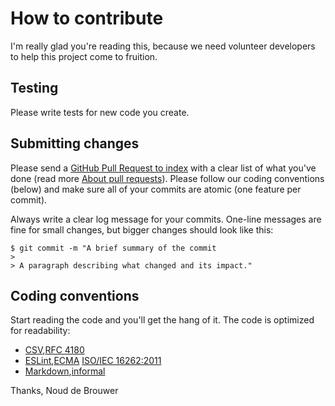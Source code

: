 # How to contribute

I'm really glad you're reading this, because we need volunteer developers to help this project come to fruition.

## Testing

Please write tests for new code you create.

## Submitting changes

Please send a [GitHub Pull Request to index](https://github.com/noud/tag-clout/pull/new/master) with a clear list of what you've done (read more [About pull requests](https://help.github.com/en/github/collaborating-with-issues-and-pull-requests/about-pull-requests)). Please follow our coding conventions (below) and make sure all of your commits are atomic (one feature per commit).

Always write a clear log message for your commits. One-line messages are fine for small changes, but bigger changes should look like this:

    $ git commit -m "A brief summary of the commit
    > 
    > A paragraph describing what changed and its impact."

## Coding conventions

Start reading the code and you'll get the hang of it. The code is optimized for readability:

  * [CSV](https://en.wikipedia.org/wiki/Comma-separated_values),[RFC 4180](https://tools.ietf.org/html/rfc4180)
  * [ESLint](https://eslint.org),[ECMA](http://ecma-international.org) [ISO/IEC 16262:2011](https://www.iso.org/standard/55755.html)
  * [Markdown](https://daringfireball.net/projects/markdown),[informal](https://daringfireball.net/projects/markdown/syntax)

Thanks,
Noud de Brouwer